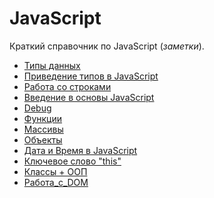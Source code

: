 <h1>JavaScript</h1>

Краткий справочник по JavaScript (*заметки*).

- [Типы данных](https://github.com/SuvStreet/Totorial-Front-end/blob/main/%D0%91%D0%B0%D0%B7%D0%B0%20JavaScript/%D1%82%D0%B8%D0%BF%D1%8B_%D0%B4%D0%B0%D0%BD%D0%BD%D1%8B%D1%85.md)
- [Приведение типов в JavaScript](https://github.com/SuvStreet/Totorial-Front-end/blob/main/%D0%91%D0%B0%D0%B7%D0%B0%20JavaScript/%D0%9F%D1%80%D0%B8%D0%B2%D0%B5%D0%B4%D0%B5%D0%BD%D0%B8%D0%B5_%D1%82%D0%B8%D0%BF%D0%BE%D0%B2_%D0%B2_JavaScript.md)
- [Работа со строками](https://github.com/SuvStreet/Totorial-Front-end/blob/main/%D0%91%D0%B0%D0%B7%D0%B0%20JavaScript/%D0%A0%D0%B0%D0%B1%D0%BE%D1%82%D0%B0_%D1%81%D0%BE_%D1%81%D1%82%D1%80%D0%BE%D0%BA%D0%B0%D0%BC%D0%B8.md)
- [Введение в основы JavaScript](https://github.com/SuvStreet/Totorial-Front-end/blob/main/%D0%91%D0%B0%D0%B7%D0%B0%20JavaScript/%D0%92%D0%B2%D0%B5%D0%B4%D0%B5%D0%BD%D0%B8%D0%B5%20%D0%B2%20%D0%BE%D1%81%D0%BD%D0%BE%D0%B2%D1%8B%20JavaScript.md)
- [Debug]()
- [Функции](https://github.com/SuvStreet/Totorial-Front-end/blob/main/%D0%91%D0%B0%D0%B7%D0%B0%20JavaScript/%D0%A4%D1%83%D0%BD%D0%BA%D1%86%D0%B8%D0%B8.md)
- [Массивы](https://github.com/SuvStreet/Totorial-Front-end/blob/main/%D0%91%D0%B0%D0%B7%D0%B0%20JavaScript/%D0%9C%D0%B0%D1%81%D1%81%D0%B8%D0%B2%D1%8B.md)
- [Объекты](https://github.com/SuvStreet/Totorial-Front-end/blob/main/%D0%91%D0%B0%D0%B7%D0%B0%20JavaScript/%D0%9E%D0%B1%D1%8A%D0%B5%D0%BA%D1%82%D1%8B.md)
- [Дата и Время в JavaScript](https://github.com/SuvStreet/Totorial-Front-end/blob/main/%D0%91%D0%B0%D0%B7%D0%B0%20JavaScript/%D0%94%D0%B0%D1%82%D0%B0_%D0%B8_%D0%92%D1%80%D0%B5%D0%BC%D1%8F_%D0%B2_JavaScript.md)
- [Ключевое слово "this"](https://github.com/SuvStreet/Totorial-Front-end/blob/main/%D0%91%D0%B0%D0%B7%D0%B0%20JavaScript/%D0%9A%D0%BB%D1%8E%D1%87%D0%B5%D0%B2%D0%BE%D0%B5_%D1%81%D0%BB%D0%BE%D0%B2%D0%BE_%22this%22.md)
- [Классы + ООП](https://github.com/SuvStreet/Totorial-Front-end/blob/main/%D0%91%D0%B0%D0%B7%D0%B0%20JavaScript/%D0%9A%D0%BB%D0%B0%D1%81%D1%81%D1%8B_%2B_%D0%9E%D0%9E%D0%9F.md)
- [Работа_с_DOM](https://github.com/SuvStreet/Totorial-Front-end/blob/main/%D0%91%D0%B0%D0%B7%D0%B0%20JavaScript/%D0%A0%D0%B0%D0%B1%D0%BE%D1%82%D0%B0_%D1%81_DOM.md)

